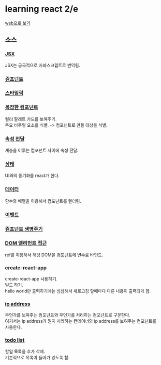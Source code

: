 # learning react 2/e
[web으로 보기](http://skyred.cloud/learning-react/)  
## 소스
### [JSX](react-01-JSX.html)  
JSX는 궁극적으로 자바스크립트로 번역됨.  
### [컴포넌트](react-02-component.html)  
### [스타일링](react-03-style.html)  
### [복잡한 컴포넌트](react-04-hierarchy.html)  
컬러 팔레트 카드를 보여주기.  
주요 비주얼 요소를 식별. -> 컴포넌트로 만들 대상을 식별.  
### [속성 전달](react-05-props.html)  
계층을 이루는 컴포넌트 사이에 속성 전달.  
### [상태](react-06-state.html)  
UI와의 동기화를 react가 한다.  
### [데이터](react-07-data2UI.html)  
함수와 배열을 이용해서 컴포넌트를 렌더링.  
### [이벤트](react-08-event.html)  
### [컴포넌트 생명주기](react-09-lifecycle.html)  
### [DOM 엘리먼트 접근](react-10-domElement.html)  
ref를 이용해서 해당 DOM을 컴포넌트에 변수로 바인드.    
### [create-react-app](helloworld)  
create-react-app 사용하기.  
빌드 하기.  
hello world만 출력하기에는 심심해서 새로고침 할때마다 다른 내용이 출력되게 함.  
### [ip address](ipaddress)  
무언가를 보여주는 컴포넌트와 무언가를 처리하는 컴포넌트로 구분한다.  
여기서는 ip address가 뭔지 처리하는 컨테이너와 ip address를 보여주는 컴포넌트를 사용한다.  
### [todo list](todolist)  
할일 목록을 추가 삭제.  
기본적으로 목록이 들어가 있도록 함.  
